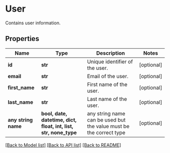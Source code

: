 # User

Contains user information.

## Properties
Name | Type | Description | Notes
------------ | ------------- | ------------- | -------------
**id** | **str** | Unique identifier of the user. | [optional] 
**email** | **str** | Email of the user. | [optional] 
**first_name** | **str** | First name of the user. | [optional] 
**last_name** | **str** | Last name of the user. | [optional] 
**any string name** | **bool, date, datetime, dict, float, int, list, str, none_type** | any string name can be used but the value must be the correct type | [optional]

[[Back to Model list]](../README.md#documentation-for-models) [[Back to API list]](../README.md#documentation-for-api-endpoints) [[Back to README]](../README.md)



